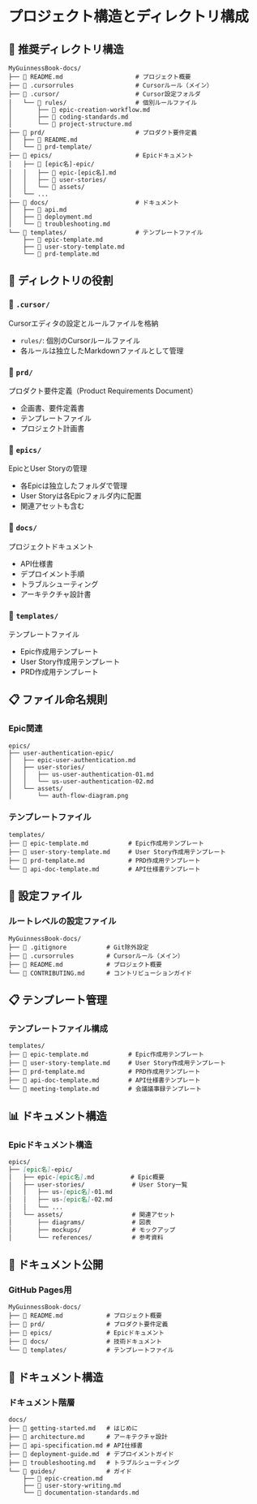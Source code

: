 # プロジェクト構造とディレクトリ構成

## 📁 推奨ディレクトリ構造

```
MyGuinnessBook-docs/
├── 📄 README.md                    # プロジェクト概要
├── 📄 .cursorrules                 # Cursorルール（メイン）
├── 📁 .cursor/                     # Cursor設定フォルダ
│   └── 📁 rules/                   # 個別ルールファイル
│       ├── 📄 epic-creation-workflow.md
│       ├── 📄 coding-standards.md
│       └── 📄 project-structure.md
├── 📁 prd/                         # プロダクト要件定義
│   ├── 📄 README.md
│   └── 📁 prd-template/
├── 📁 epics/                       # Epicドキュメント
│   ├── 📁 [epic名]-epic/
│   │   ├── 📄 epic-[epic名].md
│   │   ├── 📁 user-stories/
│   │   └── 📁 assets/
│   └── ...
├── 📁 docs/                        # ドキュメント
│   ├── 📄 api.md
│   ├── 📄 deployment.md
│   └── 📄 troubleshooting.md
└── 📁 templates/                   # テンプレートファイル
    ├── 📄 epic-template.md
    ├── 📄 user-story-template.md
    └── 📄 prd-template.md
```

## 🎯 ディレクトリの役割

### 📁 `.cursor/`
Cursorエディタの設定とルールファイルを格納
- `rules/`: 個別のCursorルールファイル
- 各ルールは独立したMarkdownファイルとして管理

### 📁 `prd/`
プロダクト要件定義（Product Requirements Document）
- 企画書、要件定義書
- テンプレートファイル
- プロジェクト計画書

### 📁 `epics/`
EpicとUser Storyの管理
- 各Epicは独立したフォルダで管理
- User Storyは各Epicフォルダ内に配置
- 関連アセットも含む

### 📁 `docs/`
プロジェクトドキュメント
- API仕様書
- デプロイメント手順
- トラブルシューティング
- アーキテクチャ設計書

### 📁 `templates/`
テンプレートファイル
- Epic作成用テンプレート
- User Story作成用テンプレート
- PRD作成用テンプレート

## 📋 ファイル命名規則

### Epic関連
```
epics/
├── user-authentication-epic/
│   ├── epic-user-authentication.md
│   ├── user-stories/
│   │   ├── us-user-authentication-01.md
│   │   └── us-user-authentication-02.md
│   └── assets/
│       └── auth-flow-diagram.png
```

### テンプレートファイル
```
templates/
├── 📄 epic-template.md           # Epic作成用テンプレート
├── 📄 user-story-template.md     # User Story作成用テンプレート
├── 📄 prd-template.md            # PRD作成用テンプレート
└── 📄 api-doc-template.md        # API仕様書テンプレート
```

## 🔧 設定ファイル

### ルートレベルの設定ファイル
```
MyGuinnessBook-docs/
├── 📄 .gitignore           # Git除外設定
├── 📄 .cursorrules         # Cursorルール（メイン）
├── 📄 README.md            # プロジェクト概要
└── 📄 CONTRIBUTING.md      # コントリビューションガイド
```

## 📋 テンプレート管理

### テンプレートファイル構成
```
templates/
├── 📄 epic-template.md           # Epic作成用テンプレート
├── 📄 user-story-template.md     # User Story作成用テンプレート
├── 📄 prd-template.md            # PRD作成用テンプレート
├── 📄 api-doc-template.md        # API仕様書テンプレート
└── 📄 meeting-template.md        # 会議議事録テンプレート
```

## 📊 ドキュメント構造

### Epicドキュメント構造
```markdown
epics/
├── [epic名]-epic/
│   ├── epic-[epic名].md          # Epic概要
│   ├── user-stories/             # User Story一覧
│   │   ├── us-[epic名]-01.md
│   │   ├── us-[epic名]-02.md
│   │   └── ...
│   └── assets/                   # 関連アセット
│       ├── diagrams/             # 図表
│       ├── mockups/              # モックアップ
│       └── references/           # 参考資料
```

## 🚀 ドキュメント公開

### GitHub Pages用
```
MyGuinnessBook-docs/
├── 📄 README.md            # プロジェクト概要
├── 📁 prd/                 # プロダクト要件定義
├── 📁 epics/               # Epicドキュメント
├── 📁 docs/                # 技術ドキュメント
└── 📁 templates/           # テンプレートファイル
```

## 📝 ドキュメント構造

### ドキュメント階層
```
docs/
├── 📄 getting-started.md   # はじめに
├── 📄 architecture.md      # アーキテクチャ設計
├── 📄 api-specification.md # API仕様書
├── 📄 deployment-guide.md  # デプロイメントガイド
├── 📄 troubleshooting.md   # トラブルシューティング
└── 📁 guides/              # ガイド
    ├── 📄 epic-creation.md
    ├── 📄 user-story-writing.md
    └── 📄 documentation-standards.md
``` 